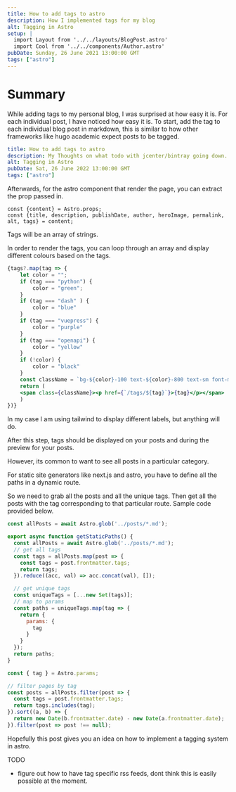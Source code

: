 ```yaml
---
title: How to add tags to astro
description: How I implemented tags for my blog
alt: Tagging in Astro
setup: |
  import Layout from '../../layouts/BlogPost.astro'
  import Cool from '../../components/Author.astro'
pubDate: Sunday, 26 June 2021 13:00:00 GMT
tags: ["astro"]
---
```


# Summary

While adding tags to my personal blog, I was surprised at how easy it is. For each individual post, I have noticed how easy it is. To start, add the tag to each individual blog post in markdown, this is similar to how other frameworks like hugo academic expect posts to be tagged.


```yaml
title: How to add tags to astro
description: My Thoughts on what todo with jcenter/bintray going down.
alt: Tagging in Astro 
pubDate: Sat, 26 June 2022 13:00:00 GMT
tags: ["astro"]
```

Afterwards, for the astro component that render the page, you can extract the prop passed in.


```
const {content} = Astro.props;
const {title, description, publishDate, author, heroImage, permalink, alt, tags} = content;
```

Tags will be an array of strings.

In order to render the tags, you can loop through an array and display different colours based on the tags.

```jsx
{tags?.map(tag => {
    let color = "";
    if (tag === "python") {
        color = "green";
    } 
    if (tag === "dash" ) {
        color = "blue"
    }
    if (tag === "vuepress") {
        color = "purple"
    }
    if (tag === "openapi") {
        color = "yellow"
    }
    if (!color) {
        color = "black"
    }
    const className = `bg-${color}-100 text-${color}-800 text-sm font-medium mr-2 px-2.5 py-0.5 rounded dark:bg-${color}-200 dark:text-${color}-800`
    return (
    <span class={className}><p href={`/tags/${tag}`}>{tag}</p></span>
    )
})}
```

In my case I am using tailwind to display different labels, but anything will do.

After this step, tags should be displayed on your posts and during the preview for your posts.

However, its common to want to see all posts in a particular category.

For static site generators like next.js and astro, you have to define all the paths in a dynamic route.

So we need to grab all the posts and all the unique tags. Then get all the posts with the tag corresponding to that particular route. Sample code provided below.

```jsx
const allPosts = await Astro.glob('../posts/*.md');

export async function getStaticPaths() {
  const allPosts = await Astro.glob('../posts/*.md');
  // get all tags
  const tags = allPosts.map(post => {
    const tags = post.frontmatter.tags;
    return tags;
  }).reduce((acc, val) => acc.concat(val), []);

  // get unique tags
  const uniqueTags = [...new Set(tags)];
  // map to params
  const paths = uniqueTags.map(tag => {
    return {
      params: {
        tag
      }
    }
  });
  return paths;
}

const { tag } = Astro.params;

// filter pages by tag
const posts = allPosts.filter(post => {
  const tags = post.frontmatter.tags;
  return tags.includes(tag);
}).sort((a, b) => {
  return new Date(b.frontmatter.date) - new Date(a.frontmatter.date);
}).filter(post => post !== null);
```

Hopefully this post gives you an idea on how to implement a tagging system in astro.

TODO
* figure out how to have tag specific rss feeds, dont think this is easily possible at the moment.